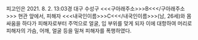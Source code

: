 피고인은 2021. 8. 2. 13:03경 대구 수성구 <<<구아래주소>>>B<<</구아래주소>>> 현관 앞에서, 피해자 <<<내국인이름>>>C<<</내국인이름>>>(남, 26세)와 몸 싸움을 하다가 피해자로부터 주먹으로 얼굴, 입 부위를 맞게 되자 이에 대항하여 머리로 피해자의 가슴, 어깨, 얼굴 등을 밀쳐 피해자를 폭행하였다.